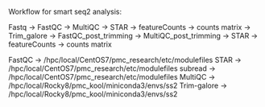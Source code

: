 Workflow for smart seq2 analysis:

Fastq -> FastQC -> MultiQC  -> STAR  -> featureCounts -> counts matrix
      -> Trim_galore -> FastQC_post_trimming -> MultiQC_post_trimming  -> STAR  -> featureCounts -> counts matrix      

FastQC -> /hpc/local/CentOS7/pmc_research/etc/modulefiles
STAR -> /hpc/local/CentOS7/pmc_research/etc/modulefiles
subread -> /hpc/local/CentOS7/pmc_research/etc/modulefiles
MultiQC -> /hpc/local/Rocky8/pmc_kool/miniconda3/envs/ss2
Trim-galore -> /hpc/local/Rocky8/pmc_kool/miniconda3/envs/ss2